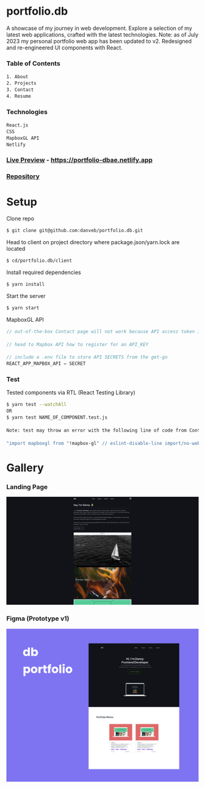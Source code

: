 <h1>portfolio.db</h1>

<p>A showcase of my journey in web development. Explore a selection of my latest web applications, crafted with the latest technologies. 
Note: as of July 2023 my personal portfolio web app has been updated to v2. Redesigned and re-engineered UI components with React. </p>

<h3>Table of Contents</h3>

```sh
1. About
2. Projects
3. Contact 
4. Resume
```

<h3>Technologies</h3>

```sh
React.js 
CSS
MapboxGL API
Netlify
```
### [Live Preview](https://portfolio-dbae.netlify.app/) - https://portfolio-dbae.netlify.app

### [Repository](https://github.com/danveb/portfolio.db)

<h1>Setup</h1>

Clone repo

```sh
$ git clone git@github.com:danveb/portfolio.db.git
```

Head to client on project directory where package.json/yarn.lock are located

```sh
$ cd/portfolio.db/client
```

Install required dependencies 

```sh
$ yarn install
```

Start the server 

```sh
$ yarn start
```

MapboxGL API 

```js
// out-of-the-box Contact page will not work because API access token is required to use MapboxGL

// head to Mapbox API how to register for an API_KEY

// include a .env file to store API SECRETS from the get-go
REACT_APP_MAPBOX_API = SECRET
```

<h3>Test</h3>

Tested components via RTL (React Testing Library) 

```sh
$ yarn test --watchAll
OR
$ yarn test NAME_OF_COMPONENT.test.js

Note: test may throw an error with the following line of code from Contact.jsx: 

"import mapboxgl from "!mapbox-gl" // eslint-disable-line import/no-webpack-loader-syntax"
```

<h1>Gallery</h1>

<h3>Landing Page</h3>
<img src="src/../client/src/assets/gallery/portfolio_blank.png">

### Figma (Prototype v1)
<img src="./client/src/assets/prototype/Frame%201.png" alt="Figma design prototype">